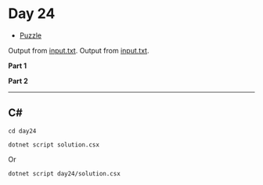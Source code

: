 # Day 24

- [Puzzle](PUZZLE.md)

Output from [input.txt](input.txt).
Output from [input.txt](day24/input.txt).

**Part 1**

> 

**Part 2**

> 

---

## C#

`cd day24`

`dotnet script solution.csx`

Or

`dotnet script day24/solution.csx`
